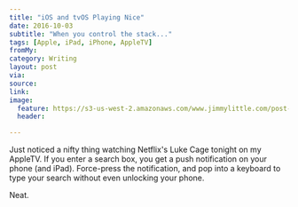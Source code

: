```yaml
---
title: "iOS and tvOS Playing Nice"
date: 2016-10-03
subtitle: "When you control the stack..."
tags: [Apple, iPad, iPhone, AppleTV]
fromMy: 
category: Writing
layout: post
via: 
source: 
link: 
image:
  feature: https://s3-us-west-2.amazonaws.com/www.jimmylittle.com/post-images/tvOSKeyboard.png
  header:

---
```

Just noticed a nifty thing watching Netflix's Luke Cage tonight on my AppleTV. If you enter a search box, you get a push notification on your phone (and iPad).  Force-press the notification, and pop into a keyboard to type your search without even unlocking your phone.

Neat.


<!-- #Apple, #iPad, #iPhone, #AppleTV -->
